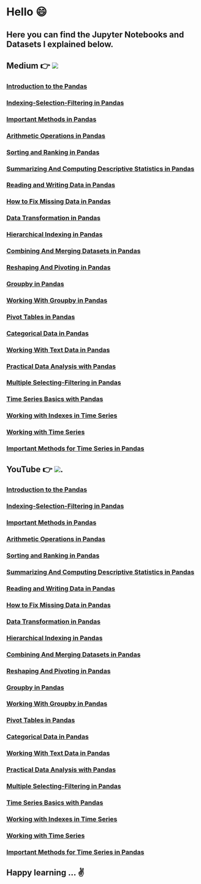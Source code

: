 # Hello 😄

## Here you can find the Jupyter Notebooks and Datasets I explained below.


## Medium 👉  [![](https://img.shields.io/badge/Medium-English-purple.svg?&logo=medium&logoColor=white)](https://tirendazacademy.medium.com)

###

### [Introduction to the Pandas](https://ai.plainenglish.io/introduction-to-the-pandas-library-a3a557c8d094?source=your_stories_page-------------------------------------)
### [Indexing-Selection-Filtering in Pandas](https://ai.plainenglish.io/indexing-selection-filtering-in-pandas-library-20d3fe4a6d71?source=your_stories_page-------------------------------------)
### [Important Methods in Pandas](https://ai.plainenglish.io/important-methods-in-pandas-2d4c774fcac9?source=your_stories_page-------------------------------------)
### [Arithmetic Operations in Pandas](https://ai.plainenglish.io/arithmetic-operations-in-pandas-7ef32226e41c?source=your_stories_page-------------------------------------)
### [Sorting and Ranking in Pandas](https://ai.plainenglish.io/sorting-and-ranking-in-pandas-701f99aa918e?source=your_stories_page-------------------------------------)
### [Summarizing And Computing Descriptive Statistics in Pandas](https://medium.com/nerd-for-tech/summarizing-and-computing-descriptive-statistics-in-pandas-7320a1fec371?source=your_stories_page-------------------------------------)
### [Reading and Writing Data in Pandas](https://ai.plainenglish.io/reading-and-writing-in-pandas-2d83dc538aff?source=your_stories_page-------------------------------------)
### [How to Fix Missing Data in Pandas](https://ai.plainenglish.io/missing-data-in-pandas-d41cbcec04e0?source=your_stories_page-------------------------------------)
### [Data Transformation in Pandas](https://ai.plainenglish.io/data-transformation-in-pandas-29b2b3c61b34?source=your_stories_page-------------------------------------)
### [Hierarchical Indexing in Pandas](https://levelup.gitconnected.com/hierarchical-indexing-in-pandas-94ff198b7f35?source=your_stories_page-------------------------------------)
### [Combining And Merging Datasets in Pandas](https://ai.plainenglish.io/combining-and-merging-datasets-in-pandas-8e71e11b76fa?source=your_stories_page-------------------------------------)
### [Reshaping And Pivoting in Pandas](https://ai.plainenglish.io/reshaping-and-pivoting-in-pandas-a41678e72d68?source=your_stories_page-------------------------------------)
### [Groupby in Pandas](https://medium.com/star-gazers/groupby-in-pandas-5df348e293f8?source=your_stories_page-------------------------------------)
### [Working With Groupby in Pandas](https://levelup.gitconnected.com/working-with-groupby-in-pandas-7e7823414537?source=your_stories_page-------------------------------------)
### [Pivot Tables in Pandas](https://levelup.gitconnected.com/pivot-tables-in-pandas-7b672e6d8f47?source=your_stories_page-------------------------------------)
### [Categorical Data in Pandas](https://medium.com/swlh/categorical-data-in-pandas-9eaaff71e6f3?source=your_stories_page-------------------------------------)
### [Working With Text Data in Pandas](https://levelup.gitconnected.com/working-with-text-data-in-pandas-f78aa368e1a?source=your_stories_page-------------------------------------)
### [Practical Data Analysis with Pandas](https://levelup.gitconnected.com/practical-data-analysis-with-pandas-c40fbd2955fa?source=your_stories_page-------------------------------------)
### [Multiple Selecting-Filtering in Pandas](https://medium.datadriveninvestor.com/multiple-selecting-filtering-in-pandas-68d710087a22?source=your_stories_page-------------------------------------)
### [Time Series Basics with Pandas](https://levelup.gitconnected.com/time-series-basics-with-pandas-f74cab9923bb?source=your_stories_page-------------------------------------)
### [Working with Indexes in Time Series](https://levelup.gitconnected.com/working-with-indexes-in-time-series-a2e00d220399?source=your_stories_page-------------------------------------)
### [Working with Time Series](https://medium.com/swlh/working-with-time-series-1-646e7040454b?source=your_stories_page-------------------------------------)
### [Important Methods for Time Series in Pandas](https://levelup.gitconnected.com/important-for-time-series-in-pandas-c2c632175442?source=your_stories_page-------------------------------------)

## YouTube 👉  [![](https://img.shields.io/badge/YouTube-Turkish-deeppink?&logo=youtube&logoColor=white)](https://www.youtube.com/tirendazakademi). 

### [Introduction to the Pandas](https://www.youtube.com/watch?v=IY0W0FmqBfo&list=PLfMRLSpipmfsLoyO-deGWkJ0RAQf9gU20&index=1)
### [Indexing-Selection-Filtering in Pandas](https://www.youtube.com/watch?v=zfyXuRXnrrw&list=PLfMRLSpipmfsLoyO-deGWkJ0RAQf9gU20&index=5)
### [Important Methods in Pandas](https://www.youtube.com/watch?v=YWZ07zHHqeo&list=PLfMRLSpipmfsLoyO-deGWkJ0RAQf9gU20&index=6)
### [Arithmetic Operations in Pandas](https://www.youtube.com/watch?v=g_pNFuJ-kPg&list=PLfMRLSpipmfsLoyO-deGWkJ0RAQf9gU20&index=7)
### [Sorting and Ranking in Pandas](https://www.youtube.com/watch?v=AKZ5QsuABxM&list=PLfMRLSpipmfsLoyO-deGWkJ0RAQf9gU20&index=8)
### [Summarizing And Computing Descriptive Statistics in Pandas](https://www.youtube.com/watch?v=qQ0twBuNLbk&list=PLfMRLSpipmfsLoyO-deGWkJ0RAQf9gU20&index=9)
### [Reading and Writing Data in Pandas](https://www.youtube.com/watch?v=7l17LUZkIO0&list=PLfMRLSpipmfsLoyO-deGWkJ0RAQf9gU20&index=10)
### [How to Fix Missing Data in Pandas](https://www.youtube.com/watch?v=ety3Bhpt1po&list=PLfMRLSpipmfsLoyO-deGWkJ0RAQf9gU20&index=11)
### [Data Transformation in Pandas](https://www.youtube.com/watch?v=i_LS7MUZeZg&list=PLfMRLSpipmfsLoyO-deGWkJ0RAQf9gU20&index=12)
### [Hierarchical Indexing in Pandas](https://www.youtube.com/watch?v=CSW5uFoeCtw&list=PLfMRLSpipmfsLoyO-deGWkJ0RAQf9gU20&index=16)
### [Combining And Merging Datasets in Pandas](https://www.youtube.com/watch?v=LwLgjHHN6Zs&list=PLfMRLSpipmfsLoyO-deGWkJ0RAQf9gU20&index=17)
### [Reshaping And Pivoting in Pandas](https://www.youtube.com/watch?v=W-5nFcEuauY&list=PLfMRLSpipmfsLoyO-deGWkJ0RAQf9gU20&index=19)
### [Groupby in Pandas](https://www.youtube.com/watch?v=VF4klkjuNsQ&list=PLfMRLSpipmfsLoyO-deGWkJ0RAQf9gU20&index=20)
### [Working With Groupby in Pandas](https://www.youtube.com/watch?v=lpR9PBbrG3E&list=PLfMRLSpipmfsLoyO-deGWkJ0RAQf9gU20&index=22)
### [Pivot Tables in Pandas](https://www.youtube.com/watch?v=QrMGryiXyFk&list=PLfMRLSpipmfsLoyO-deGWkJ0RAQf9gU20&index=23)
### [Categorical Data in Pandas](https://www.youtube.com/watch?v=_dxDrweUlqw&list=PLfMRLSpipmfsLoyO-deGWkJ0RAQf9gU20&index=24)
### [Working With Text Data in Pandas](https://www.youtube.com/watch?v=NULt_DdIOgU&list=PLfMRLSpipmfsLoyO-deGWkJ0RAQf9gU20&index=14)
### [Practical Data Analysis with Pandas](https://www.youtube.com/watch?v=K_MPtjQpI4g&list=PLfMRLSpipmfsLoyO-deGWkJ0RAQf9gU20&index=26)
### [Multiple Selecting-Filtering in Pandas](https://www.youtube.com/watch?v=ISmf78yjgPU&list=PLfMRLSpipmfsLoyO-deGWkJ0RAQf9gU20&index=15)
### [Time Series Basics with Pandas](https://www.youtube.com/watch?v=0vlaJvi_FsU&list=PLfMRLSpipmftDT2AsTrAR927QsZ9XTPhU&index=1)
### [Working with Indexes in Time Series](https://www.youtube.com/watch?v=fj2lhwoV6wE&list=PLfMRLSpipmftDT2AsTrAR927QsZ9XTPhU&index=2)
### [Working with Time Series](https://www.youtube.com/watch?v=fjkAXPg-MVk&list=PLfMRLSpipmftDT2AsTrAR927QsZ9XTPhU&index=3)
### [Important Methods for Time Series in Pandas](https://www.youtube.com/watch?v=pPwgy5N4gzs&list=PLfMRLSpipmftDT2AsTrAR927QsZ9XTPhU&index=4)

## Happy learning ... ✌️ 
